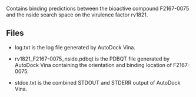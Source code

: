 Contains binding predictions between the bioactive compound F2167-0075 and the nside search space on the virulence factor rv1821.

## Files

- log.txt is the log file generated by AutoDock Vina.

- rv1821_F2167-0075_nside.pdbqt is the PDBQT file generated by AutoDock Vina containing the orientation and binding location of F2167-0075.

- stdoe.txt is the combined STDOUT and STDERR output of AutoDock Vina.

